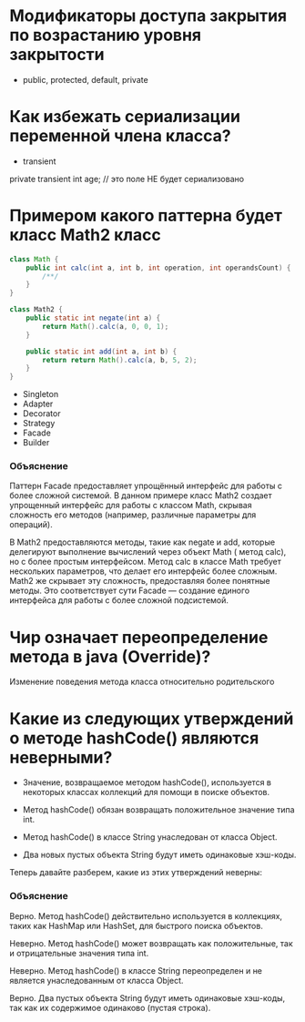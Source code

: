 # Модификаторы доступа закрытия по возрастанию уровня закрытости

- public, protected, default, private

# Как избежать сериализации переменной члена класса?

- transient

private transient int age; // это поле НЕ будет сериализовано

# Примером какого паттерна будет класс Math2 класс

```java
class Math {
    public int calc(int a, int b, int operation, int operandsCount) {
        /**/
    }
}

class Math2 {
    public static int negate(int a) {
        return Math().calc(a, 0, 0, 1);
    }

    public static int add(int a, int b) {
        return return Math().calc(a, b, 5, 2);
    }
}
```

- Singleton
- Adapter
- Decorator
- Strategy
- Facade
- Builder

### Объяснение

Паттерн Facade предоставляет упрощённый интерфейс для работы с более сложной системой. В данном примере класс Math2
создает упрощенный интерфейс для работы с классом Math, скрывая сложность его методов (например, различные параметры для
операций).

В Math2 предоставляются методы, такие как negate и add, которые делегируют выполнение вычислений через объект Math (
метод calc), но с более простым интерфейсом.
Метод calc в классе Math требует нескольких параметров, что делает его интерфейс более сложным. Math2 же скрывает эту
сложность, предоставляя более понятные методы.
Это соответствует сути Facade — создание единого интерфейса для работы с более сложной подсистемой.

# Чир означает переопределение метода в java (Override)?

Изменение поведения метода класса относительно родительского

# Какие из следующих утверждений о методе hashCode() являются неверными?

- Значение, возвращаемое методом hashCode(), используется в некоторых классах коллекций для помощи в поиске объектов.

- Метод hashCode() обязан возвращать положительное значение типа int.

- Метод hashCode() в классе String унаследован от класса Object.

- Два новых пустых объекта String будут иметь одинаковые хэш-коды.

Теперь давайте разберем, какие из этих утверждений неверны:

### Объяснение

Верно. Метод hashCode() действительно используется в коллекциях, таких как HashMap или HashSet, для быстрого поиска
объектов.

Неверно. Метод hashCode() может возвращать как положительные, так и отрицательные значения типа int.

Неверно. Метод hashCode() в классе String переопределен и не является унаследованным от класса Object.

Верно. Два пустых объекта String будут иметь одинаковые хэш-коды, так как их содержимое одинаково (пустая строка).